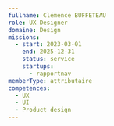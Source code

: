 ```yaml
---
fullname: Clémence BUFFETEAU
role: UX Designer
domaine: Design
missions:
  - start: 2023-03-01
    end: 2025-12-31
    status: service
    startups:
      - rapportnav
memberType: attributaire
competences:
  - UX
  - UI
  - Product design
---
```

